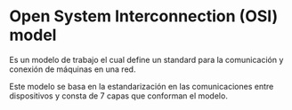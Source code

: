 # Open System Interconnection (OSI) model

Es un modelo de trabajo el cual define un standard para la comunicación y conexión de máquinas en una red.

Este modelo se basa en la estandarización en las comunicaciones entre dispositivos y consta de 7 capas que conforman el modelo.


